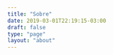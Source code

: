 ```yaml
---
title: "Sobre"
date: 2019-03-01T22:19:15-03:00
draft: false
type: "page"
layout: "about"
---
```


<!-- {{< load-photoswipe >}}
{{< gallery dir="/uploads/fotos" caption-position="center" caption-effect="fade" />}} -->